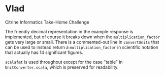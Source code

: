 # Vlad

Citrine Informatics Take-Home Challenge

The friendly decimal representation in the example response is implemented,
but of course it breaks down when the `multiplication_factor` gets very large
or small. There is a commented-out line in `convertUnits` that can be used to
instead return a `multiplication_factor` in scientific notation that actually
has 14 significant figures.

`scalafmt` is used throughout except for the case "table" in `UnitConverter.scala`, which is preserved for readability.
